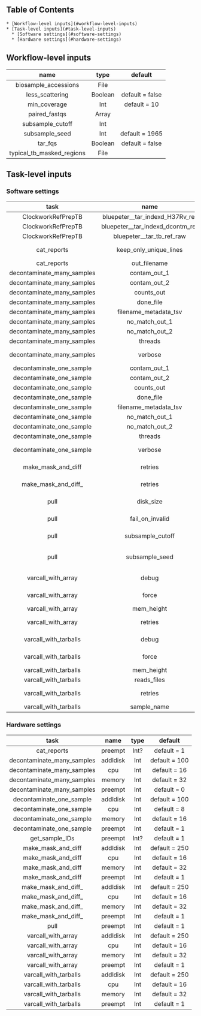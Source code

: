 ## Table of Contents  
    * [Workflow-level inputs](#workflow-level-inputs)
    * [Task-level inputs](#task-level-inputs)
      * [Software settings](#software-settings)
      * [Hardware settings](#hardware-settings)
  
  
## Workflow-level inputs  
  
| name | type | default |  
|:---:|:---:|:---:|  
| biosample_accessions | File |  |  
| less_scattering | Boolean  | default = false |  
| min_coverage | Int  | default = 10 |  
| paired_fastqs | Array |  |  
| subsample_cutoff | Int  |  |  
| subsample_seed | Int  | default = 1965 |  
| tar_fqs | Boolean  | default = false |  
| typical_tb_masked_regions | File |  |  
  
  
## Task-level inputs  
  
### Software settings  
  
| task | name | type | default |  
|:---:|:---:|:---:|:---:|  
| ClockworkRefPrepTB | bluepeter__tar_indexd_H37Rv_ref | File? |  |  
| ClockworkRefPrepTB | bluepeter__tar_indexd_dcontm_ref | File? |  |  
| ClockworkRefPrepTB | bluepeter__tar_tb_ref_raw | File? |  |  
| cat_reports | keep_only_unique_lines | Boolean? | default = false |  
| cat_reports | out_filename | String? |  |  
| decontaminate_many_samples | contam_out_1 | String? |  |  
| decontaminate_many_samples | contam_out_2 | String? |  |  
| decontaminate_many_samples | counts_out | String? |  |  
| decontaminate_many_samples | done_file | String? |  |  
| decontaminate_many_samples | filename_metadata_tsv | String  |  |  
| decontaminate_many_samples | no_match_out_1 | String? |  |  
| decontaminate_many_samples | no_match_out_2 | String? |  |  
| decontaminate_many_samples | threads | Int? |  |  
| decontaminate_many_samples | verbose | Boolean  | default = true |  
| decontaminate_one_sample | contam_out_1 | String? |  |  
| decontaminate_one_sample | contam_out_2 | String? |  |  
| decontaminate_one_sample | counts_out | String? |  |  
| decontaminate_one_sample | done_file | String? |  |  
| decontaminate_one_sample | filename_metadata_tsv | String  |  |  
| decontaminate_one_sample | no_match_out_1 | String? |  |  
| decontaminate_one_sample | no_match_out_2 | String? |  |  
| decontaminate_one_sample | threads | Int? |  |  
| decontaminate_one_sample | verbose | Boolean  | default = true |  
| make_mask_and_diff | retries | Int  | default = 1 |  
| make_mask_and_diff_ | retries | Int  | default = 1 |  
| pull | disk_size | Int  | default = 60 |  
| pull | fail_on_invalid | Boolean  | default = false |  
| pull | subsample_cutoff | Int  | default = 450 |  
| pull | subsample_seed | Int  | default = 1965 |  
| varcall_with_array | debug | Boolean  | default = false |  
| varcall_with_array | force | Boolean  | default = false |  
| varcall_with_array | mem_height | Int? |  |  
| varcall_with_array | retries | Int  | default = 1 |  
| varcall_with_tarballs | debug | Boolean  | default = true |  
| varcall_with_tarballs | force | Boolean  | default = false |  
| varcall_with_tarballs | mem_height | Int? |  |  
| varcall_with_tarballs | reads_files | Array |  |  
| varcall_with_tarballs | retries | Int  | default = 1 |  
| varcall_with_tarballs | sample_name | String? |  |  
  
  
### Hardware settings  
  
| task | name | type | default |  
|:---:|:---:|:---:|:---:|  
| cat_reports | preempt | Int? | default = 1 |  
| decontaminate_many_samples | addldisk | Int  | default = 100 |  
| decontaminate_many_samples | cpu | Int  | default = 16 |  
| decontaminate_many_samples | memory | Int  | default = 32 |  
| decontaminate_many_samples | preempt | Int  | default = 0 |  
| decontaminate_one_sample | addldisk | Int  | default = 100 |  
| decontaminate_one_sample | cpu | Int  | default = 8 |  
| decontaminate_one_sample | memory | Int  | default = 16 |  
| decontaminate_one_sample | preempt | Int  | default = 1 |  
| get_sample_IDs | preempt | Int? | default = 1 |  
| make_mask_and_diff | addldisk | Int  | default = 250 |  
| make_mask_and_diff | cpu | Int  | default = 16 |  
| make_mask_and_diff | memory | Int  | default = 32 |  
| make_mask_and_diff | preempt | Int  | default = 1 |  
| make_mask_and_diff_ | addldisk | Int  | default = 250 |  
| make_mask_and_diff_ | cpu | Int  | default = 16 |  
| make_mask_and_diff_ | memory | Int  | default = 32 |  
| make_mask_and_diff_ | preempt | Int  | default = 1 |  
| pull | preempt | Int  | default = 1 |  
| varcall_with_array | addldisk | Int  | default = 250 |  
| varcall_with_array | cpu | Int  | default = 16 |  
| varcall_with_array | memory | Int  | default = 32 |  
| varcall_with_array | preempt | Int  | default = 1 |  
| varcall_with_tarballs | addldisk | Int  | default = 250 |  
| varcall_with_tarballs | cpu | Int  | default = 16 |  
| varcall_with_tarballs | memory | Int  | default = 32 |  
| varcall_with_tarballs | preempt | Int  | default = 1 |  
  
